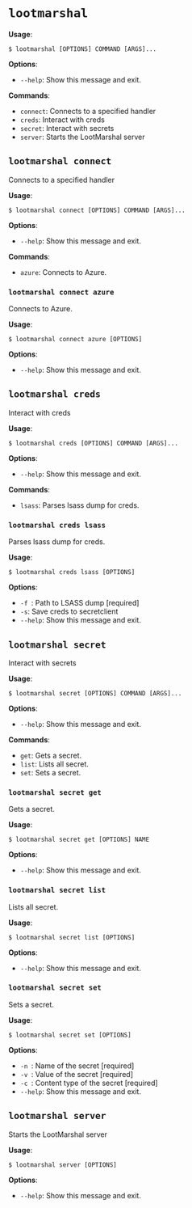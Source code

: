 # `lootmarshal`

**Usage**:

```console
$ lootmarshal [OPTIONS] COMMAND [ARGS]...
```

**Options**:

* `--help`: Show this message and exit.

**Commands**:

* `connect`: Connects to a specified handler
* `creds`: Interact with creds
* `secret`: Interact with secrets
* `server`: Starts the LootMarshal server

## `lootmarshal connect`

Connects to a specified handler

**Usage**:

```console
$ lootmarshal connect [OPTIONS] COMMAND [ARGS]...
```

**Options**:

* `--help`: Show this message and exit.

**Commands**:

* `azure`: Connects to Azure.

### `lootmarshal connect azure`

Connects to Azure.

**Usage**:

```console
$ lootmarshal connect azure [OPTIONS]
```

**Options**:

* `--help`: Show this message and exit.

## `lootmarshal creds`

Interact with creds

**Usage**:

```console
$ lootmarshal creds [OPTIONS] COMMAND [ARGS]...
```

**Options**:

* `--help`: Show this message and exit.

**Commands**:

* `lsass`: Parses lsass dump for creds.

### `lootmarshal creds lsass`

Parses lsass dump for creds. 

**Usage**:

```console
$ lootmarshal creds lsass [OPTIONS]
```

**Options**:

* `-f `: Path to LSASS dump  [required]
* `-s`: Save creds to secretclient
* `--help`: Show this message and exit.

## `lootmarshal secret`

Interact with secrets

**Usage**:

```console
$ lootmarshal secret [OPTIONS] COMMAND [ARGS]...
```

**Options**:

* `--help`: Show this message and exit.

**Commands**:

* `get`: Gets a secret.
* `list`: Lists all secret.
* `set`: Sets a secret.

### `lootmarshal secret get`

Gets a secret.

**Usage**:

```console
$ lootmarshal secret get [OPTIONS] NAME
```

**Options**:

* `--help`: Show this message and exit.

### `lootmarshal secret list`

Lists all secret.

**Usage**:

```console
$ lootmarshal secret list [OPTIONS]
```

**Options**:

* `--help`: Show this message and exit.

### `lootmarshal secret set`

Sets a secret.

**Usage**:

```console
$ lootmarshal secret set [OPTIONS]
```

**Options**:

* `-n `: Name of the secret  [required]
* `-v `: Value of the secret  [required]
* `-c `: Content type of the secret  [required]
* `--help`: Show this message and exit.

## `lootmarshal server`

Starts the LootMarshal server

**Usage**:

```console
$ lootmarshal server [OPTIONS]
```

**Options**:

* `--help`: Show this message and exit.
